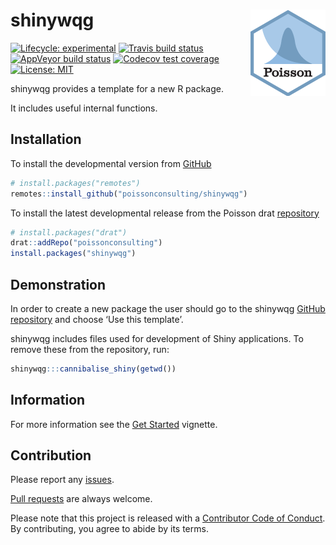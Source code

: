 
<!-- README.md is generated from README.Rmd. Please edit that file -->

# shinywqg <img src="man/figures/logo.png" align="right" />

<!-- badges: start -->

[![Lifecycle:
experimental](https://img.shields.io/badge/lifecycle-experimental-orange.svg)](https://www.tidyverse.org/lifecycle/#experimental)
[![Travis build
status](https://travis-ci.com/poissonconsulting/shinywqg.svg?branch=master)](https://travis-ci.com/poissonconsulting/shinywqg)
[![AppVeyor build
status](https://ci.appveyor.com/api/projects/status/github/poissonconsulting/shinywqg?branch=master&svg=true)](https://ci.appveyor.com/project/poissonconsulting/shinywqg)
[![Codecov test
coverage](https://codecov.io/gh/poissonconsulting/shinywqg/branch/master/graph/badge.svg)](https://codecov.io/gh/poissonconsulting/shinywqg?branch=master)
[![License:
MIT](https://img.shields.io/badge/License-MIT-green.svg)](https://opensource.org/licenses/MIT)
<!-- [![Tinyverse status](https://tinyverse.netlify.com/badge/shinywqg)](https://CRAN.R-project.org/package=shinywqg) -->
<!-- [![CRAN status](https://www.r-pkg.org/badges/version/shinywqg)](https://cran.r-project.org/package=shinywqg) -->
<!-- ![CRAN downloads](https://cranlogs.r-pkg.org/badges/shinywqg) -->
<!-- badges: end -->

shinywqg provides a template for a new R package.

It includes useful internal
functions.

## Installation

<!-- To install the latest release from [CRAN](https://cran.r-project.org) -->

To install the developmental version from
[GitHub](https://github.com/poissonconsulting/shinywqg)

``` r
# install.packages("remotes")
remotes::install_github("poissonconsulting/shinywqg")
```

To install the latest developmental release from the Poisson drat
[repository](https://github.com/poissonconsulting/drat)

``` r
# install.packages("drat")
drat::addRepo("poissonconsulting")
install.packages("shinywqg")
```

## Demonstration

In order to create a new package the user should go to the shinywqg
[GitHub repository](https://github.com/poissonconsulting/shinywqg) and
choose ‘Use this template’.

shinywqg includes files used for development of Shiny applications. To
remove these from the repository, run:

``` r
shinywqg:::cannibalise_shiny(getwd())
```

## Information

For more information see the [Get
Started](https://poissonconsulting.github.io/shinywqg/articles/shinywqg.html)
vignette.

## Contribution

Please report any
[issues](https://github.com/poissonconsulting/shinywqg/issues).

[Pull requests](https://github.com/poissonconsulting/shinywqg/pulls) are
always welcome.

Please note that this project is released with a [Contributor Code of
Conduct](https://github.com/poissonconsulting/shinywqg/blob/master/CODE_OF_CONDUCT.md).
By contributing, you agree to abide by its terms.

